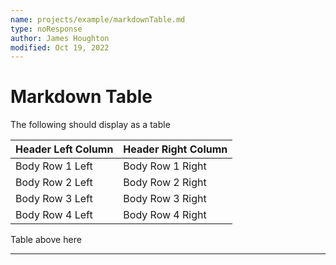 ```yaml
---
name: projects/example/markdownTable.md
type: noResponse
author: James Houghton
modified: Oct 19, 2022
---
```


# Markdown Table

The following should display as a table

| Header Left Column | Header Right Column |
| ------------------ | ------------------- |
| Body Row 1 Left    | Body Row 1 Right    |
| Body Row 2 Left    | Body Row 2 Right    |
| Body Row 3 Left    | Body Row 3 Right    |
| Body Row 4 Left    | Body Row 4 Right    |

Table above here

---

